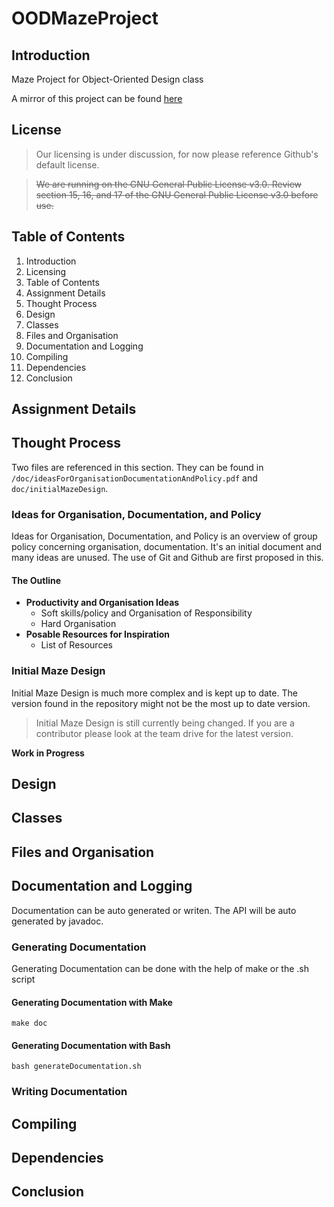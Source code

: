 
# OODMazeProject

## Introduction
Maze Project for Object-Oriented Design class

A mirror of this project can be found [here](https://git.hunterchasens.com/hchasens/OODMazeProject)

## License
>Our licensing is under discussion, for now please reference Github's default license.

 > ~~We are running on the GNU General Public License v3.0. Review section
 > 15, 16, and 17 of the GNU General Public License v3.0 before use.~~


## Table of Contents

 1. Introduction
 2. Licensing
 3. Table of Contents
 4. Assignment Details
 5. Thought Process
 6. Design
 7. Classes
 8. Files and Organisation
 9. Documentation and Logging
 10. Compiling
 11. Dependencies 
 12. Conclusion

## Assignment Details

## Thought Process
Two files are referenced in this section. They can be found in `/doc/ideasForOrganisationDocumentationAndPolicy.pdf` and `doc/initialMazeDesign`.

###  Ideas for Organisation, Documentation, and Policy
Ideas for Organisation, Documentation, and Policy is an overview of group policy concerning organisation, documentation. It's an initial document and many ideas are unused. The use of Git and Github are first proposed in this.

#### The Outline

 - **Productivity and Organisation Ideas**
	 - Soft skills/policy and Organisation of Responsibility
	 - Hard Organisation
- **Posable Resources for Inspiration**
	- List of Resources

###  Initial Maze Design
Initial Maze Design is much more complex and is kept up to date. The version found in the repository might not be the most up to date version.

> Initial Maze Design is still currently being changed. If you are a contributor please look at the team drive for the latest version.


**Work in Progress**



## Design

## Classes

## Files and Organisation

## Documentation and Logging
Documentation can be auto generated or writen. The API will be auto generated by javadoc.
### Generating Documentation
Generating Documentation can be done with the help of make or the .sh script
#### Generating Documentation with Make
    make doc
#### Generating Documentation with Bash
    bash generateDocumentation.sh
### Writing Documentation

## Compiling

## Dependencies

## Conclusion
